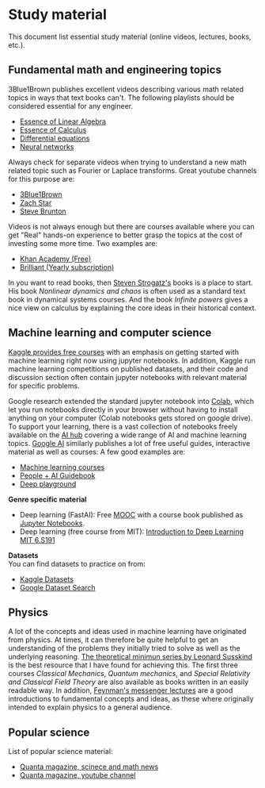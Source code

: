 # Study material
This document list essential study material (online videos, lectures, books, etc.).

## Fundamental math and engineering topics
3Blue1Brown publishes excellent videos describing various math related topics in ways that text books can't. The following playlists should be considered essential for any engineer.
* [Essence of Linear Algebra](https://www.youtube.com/playlist?list=PLZHQObOWTQDPD3MizzM2xVFitgF8hE_ab)  
* [Essence of Calculus](https://www.youtube.com/playlist?list=PLZHQObOWTQDMsr9K-rj53DwVRMYO3t5Yr)  
* [Differential equations](https://www.youtube.com/playlist?list=PLZHQObOWTQDNPOjrT6KVlfJuKtYTftqH6)  
* [Neural networks](https://www.youtube.com/playlist?list=PLZHQObOWTQDNU6R1_67000Dx_ZCJB-3pi)  

Always check for separate videos when trying to understand a new math related topic such as Fourier or Laplace transforms. Great youtube channels for this purpose are:
* [3Blue1Brown](https://www.youtube.com/c/3blue1brown/featured)  
* [Zach Star](https://www.youtube.com/c/zachstar/videos)
* [Steve Brunton](https://www.youtube.com/c/Eigensteve/playlists)

Videos is not always enough but there are courses available where you can get "Real" hands-on experience to better grasp the topics at the cost of investing some more time. Two examples are:
* [Khan Academy (Free)](https://www.khanacademy.org)
* [Brilliant (Yearly subscription)](https://brilliant.org/premium/)

In you want to read books, then [Steven Strogatz's](https://www.stevenstrogatz.com/all-books) books is a place to start. His book *Nonlinear dynamics and chaos* is often used as a standard text book in dynamical systems courses. And the book *Infinite powers* gives a nice view on calculus by explaining the core ideas in their historical context.

## Machine learning and computer science
[Kaggle provides free courses](https://www.kaggle.com/learn) with an emphasis on getting started with machine learning right now using jupyter notebooks. In addition, Kaggle run machine learning competitions on published datasets, and their code and discussion section often contain jupyter notebooks with relevant material for specific problems.

Google research extended the standard jupyter notebook into [Colab](https://colab.research.google.com), which let you run notebooks directly in your browser without having to install anything on your computer (Colab notebooks gets stored on google drive). To support your learning, there is a vast collection of notebooks freely available on the [AI hub](https://aihub.cloud.google.com/s?category=notebook) covering a wide range of AI and machine learning topics. [Google AI](https://ai.google/education/) similarly publishes a lot of free useful guides, interactive material as well as courses: A few good examples are:
* [Machine learning courses](https://developers.google.com/machine-learning/crash-course)
* [People + AI Guidebook](https://pair.withgoogle.com/guidebook)  
* [Deep playground](http://playground.tensorflow.org/#activation=tanh&batchSize=10&dataset=circle&regDataset=reg-plane&learningRate=0.03&regularizationRate=0&noise=0&networkShape=4,2&seed=0.78842&showTestData=false&discretize=false&percTrainData=50&x=true&y=true&xTimesY=false&xSquared=false&ySquared=false&cosX=false&sinX=false&cosY=false&sinY=false&collectStats=false&problem=classification&initZero=false&hideText=false)

**Genre specific material**
- Deep learning (FastAI): Free [MOOC](https://course.fast.ai) with a course book published as [Jupyter Notebooks](https://github.com/fastai/fastbook).
- Deep learning (free course from MIT): [Introduction to Deep Learning MIT 6.S191](http://introtodeeplearning.com/)

**Datasets**  
You can find datasets to practice on from:
* [Kaggle Datasets](https://www.kaggle.com/datasets)
* [Google Dataset Search](https://datasetsearch.research.google.com)

## Physics
A lot of the concepts and ideas used in machine learning have originated from physics. At times, it can therefore be quite helpful to get an understanding of the problems they initially tried to solve as well as the underlying reasoning. [The theoretical minimun series by Leonard Susskind](https://theoreticalminimum.com/courses) is the best resource that I have found for achieving this. The first three courses *Classical Mechanics*, *Quantum mechanics*, and *Special Relativity and Classical Field Theory* are also available as books written in an easily readable way. In addition, [Feynman's messenger lectures](https://www.feynmanlectures.caltech.edu/messenger.html) are a good introductions to fundamental concepts and ideas, as these where originally intended to explain physics to a general audience.


## Popular science
List of popular science material:
* [Quanta magazine, scinece and math news](https://www.quantamagazine.org)
* [Quanta magazine, youtube channel](https://www.youtube.com/c/QuantamagazineOrgNews)
